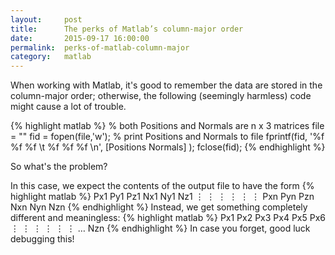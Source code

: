 ```yaml
---
layout:     post
title:      The perks of Matlab’s column-major order
date:       2015-09-17 16:00:00
permalink:  perks-of-matlab-column-major
category:   matlab
---
```

When working with Matlab, it's good to remember the data are stored in the column-major order; otherwise, the following (seemingly harmless) code might cause a lot of trouble.

{% highlight matlab %}
% both Positions and Normals are n x 3 matrices
file = ""
fid = fopen(file,'w');
% print Positions and Normals to file
fprintf(fid, '%f %f %f \t %f %f %f \n', [Positions Normals] );
fclose(fid);
{% endhighlight %}

So what's the problem?

In this case, we expect the contents of the output file to have the form
{% highlight matlab %}
Px1 Py1 Pz1   Nx1 Ny1 Nz1
 ⋮  ⋮  ⋮     ⋮  ⋮  ⋮
Pxn Pyn Pzn   Nxn Nyn Nzn
{% endhighlight %}
Instead, we get something completely different and meaningless:
{% highlight matlab %}
Px1 Px2 Px3   Px4 Px5 Px6
 ⋮  ⋮  ⋮    ⋮   ⋮  ⋮
            …         Nzn
{% endhighlight %}
In case you forget, good luck debugging this!
